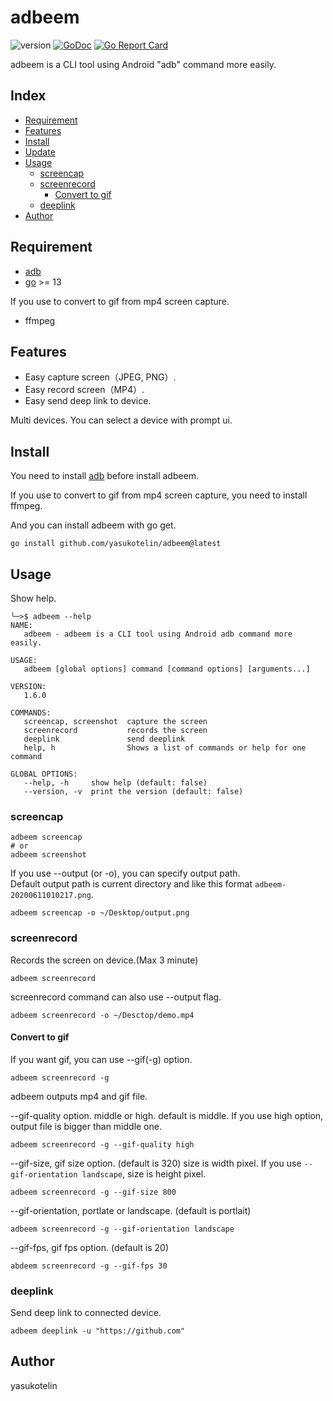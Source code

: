 # adbeem

![version](https://img.shields.io/badge/version-1.6.1-brightgreen)
[![GoDoc](https://godoc.org/github.com/yasukotelin/adbeem?status.svg)](https://godoc.org/github.com/yasukotelin/adbeem)
[![Go Report Card](https://goreportcard.com/badge/github.com/yasukotelin/adbeem)](https://goreportcard.com/report/github.com/yasukotelin/adbeem)

adbeem is a CLI tool using Android "adb" command more easily.

## Index

* [Requirement](#requirement)
* [Features](#features)
* [Install](#install)
* [Update](#update)
* [Usage](#usage)
  * [screencap](#screencap)
  * [screenrecord](#screenrecord)
    * [Convert to gif](#convert-to-gif)
  * [deeplink](#deeplink)
* [Author](#author)

## Requirement

- [adb](https://developer.android.com/studio/command-line/adb)
- [go](https://golang.org/doc/install) >= 13

If you use to convert to gif from mp4 screen capture.
- ffmpeg

## Features

- Easy capture screen（JPEG, PNG）.
- Easy record screen（MP4）.
- Easy send deep link to device.

Multi devices. You can select a device with prompt ui.

## Install

You need to install [adb](https://developer.android.com/studio/command-line/adb) before install adbeem.

If you use to convert to gif from mp4 screen capture, you need to install ffmpeg.

And you can install adbeem with go get.

```
go install github.com/yasukotelin/adbeem@latest
```

## Usage

Show help.

```
╰─>$ adbeem --help
NAME:
   adbeem - adbeem is a CLI tool using Android adb command more easily.

USAGE:
   adbeem [global options] command [command options] [arguments...]

VERSION:
   1.6.0

COMMANDS:
   screencap, screenshot  capture the screen
   screenrecord           records the screen
   deeplink               send deeplink
   help, h                Shows a list of commands or help for one command

GLOBAL OPTIONS:
   --help, -h     show help (default: false)
   --version, -v  print the version (default: false)
```

### screencap

```
adbeem screencap
# or
adbeem screenshot
```

If you use --output (or -o), you can specify output path.<br>
Default output path is current directory and like this format `adbeem-20200611010217.png`.

```
adbeem screencap -o ~/Desktop/output.png
```

### screenrecord

Records the screen on device.(Max 3 minute)

```
adbeem screenrecord
```

screenrecord command can also use --output flag.

```
adbeem screenrecord -o ~/Desctop/demo.mp4
```

#### Convert to gif

If you want gif, you can use --gif(-g) option.

```
adbeem screenrecord -g
```

adbeem outputs mp4 and gif file.

--gif-quality option. middle or high.
default is middle.
If you use high option, output file is bigger than middle one.

```
adbeem screenrecord -g --gif-quality high
```

--gif-size, gif size option. (default is 320)
size is width pixel. If you use `--gif-orientation landscape`, size is height pixel.

```
adbeem screenrecord -g --gif-size 800
```

--gif-orientation, portlate or landscape. (default is portlait)

```
adbeem screenrecord -g --gif-orientation landscape
```

--gif-fps, gif fps option. (default is 20)

```
abdeem screenrecord -g --gif-fps 30
```

### deeplink

Send deep link to connected device.

```
adbeem deeplink -u "https://github.com"
```

## Author

yasukotelin
